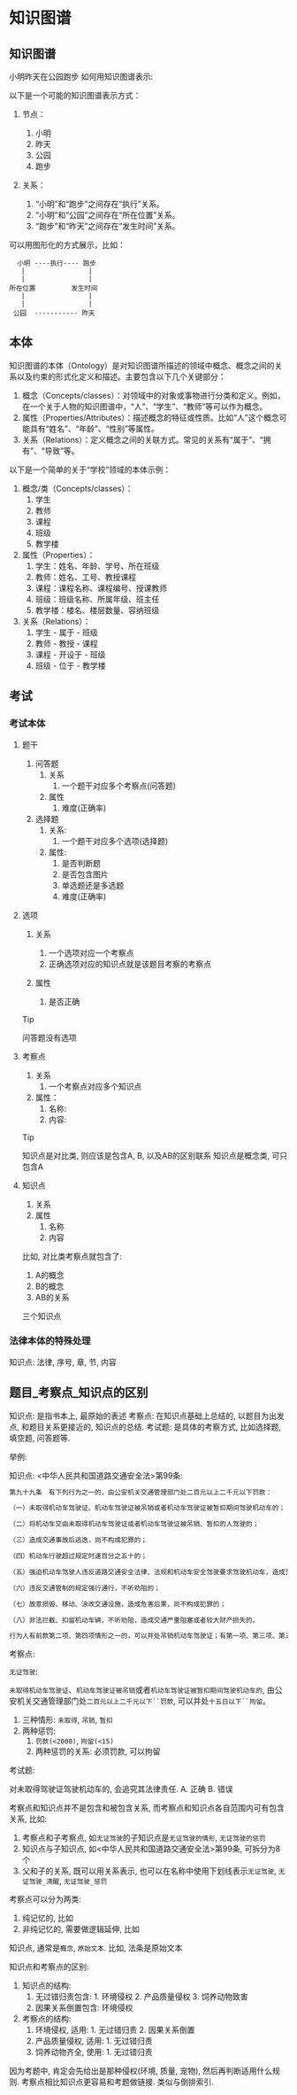# 知识图谱


## 知识图谱

小明昨天在公园跑步 如何用知识图谱表示:

以下是一个可能的知识图谱表示方式：
1. 节点：
    1. 小明
    1. 昨天
    1. 公园
    1. 跑步

2. 关系：
    1. “小明”和“跑步”之间存在“执行”关系。
    2. “小明”和“公园”之间存在“所在位置”关系。
    3. “跑步”和“昨天”之间存在“发生时间”关系。


可以用图形化的方式展示，比如：

```text
  小明 ----执行---- 跑步
   |                |
   |                |
所在位置         发生时间
   |                |
   |                |
 公园  ----------- 昨天
```


## 本体

知识图谱的本体（Ontology）是对知识图谱所描述的领域中概念、概念之间的关系以及约束的形式化定义和描述。主要包含以下几个关键部分：

1. 概念（Concepts/classes）：对领域中的对象或事物进行分类和定义。例如，在一个关于人物的知识图谱中，“人”、“学生”、“教师”等可以作为概念。
2. 属性（Properties/Attributes）：描述概念的特征或性质。比如“人”这个概念可能具有“姓名”、“年龄”、“性别”等属性。
3. 关系（Relations）：定义概念之间的关联方式。常见的关系有“属于”、“拥有”、“导致”等。


以下是一个简单的关于“学校”领域的本体示例：

1. 概念/类（Concepts/classes）：
    1. 学生
    2. 教师
    3. 课程
    4. 班级
    5. 教学楼
2. 属性（Properties）：
    1. 学生：姓名、年龄、学号、所在班级
    2. 教师：姓名、工号、教授课程
    3. 课程：课程名称、课程编号、授课教师
    4. 班级：班级名称、所属年级、班主任
    5. 教学楼：楼名、楼层数量、容纳班级
3. 关系（Relations）：
    1. 学生 - 属于 - 班级
    2. 教师 - 教授 - 课程
    3. 课程 - 开设于 - 班级
    4. 班级 - 位于 - 教学楼

## 考试

### 考试本体
1. 题干
    1. 问答题
        1. 关系
            1. 一个题干对应多个考察点(问答题)
        2. 属性
            1. 难度(正确率)
    2. 选择题
        1. 关系:
            1. 一个题干对应多个选项(选择题)
        2. 属性:
            1. 是否判断题
            2. 是否包含图片
            3. 单选题还是多选题
            4. 难度(正确率)

2. 选项
    1. 关系
        1. 一个选项对应一个考察点
        2. 正确选项对应的知识点就是该题目考察的考察点

    2. 属性
        1. 是否正确
    
    > [!tip]
    > 问答题没有选项

3. 考察点
    1. 关系
        1. 一个考察点对应多个知识点
    2. 属性：
        1. 名称:
        2. 内容: 

    > [!tip]
    > 知识点是对比类, 则应该是包含A, B, 以及AB的区别联系
    > 知识点是概念类, 可只包含A

4. 知识点
    1. 关系
    2. 属性
        1. 名称
        2. 内容

    比如, 对比类考察点就包含了:

    1. A的概念
    2. B的概念
    3. AB的关系

    三个知识点




### 法律本体的特殊处理
知识点: 法律, 序号, 章, 节, 内容 



## 题目_考察点_知识点的区别



知识点: 是指书本上, 最原始的表述
考察点: 在知识点基础上总结的, 以题目为出发点, 和题目关系更接近的, 知识点的总结.
考试题: 是具体的考察方式, 比如选择题, 填空题, 问答题等.






举例:

知识点:
<中华人民共和国道路交通安全法>第99条:


```markdown
第九十九条　有下列行为之一的，由公安机关交通管理部门处二百元以上二千元以下罚款：

（一）未取得机动车驾驶证、机动车驾驶证被吊销或者机动车驾驶证被暂扣期间驾驶机动车的；

（二）将机动车交由未取得机动车驾驶证或者机动车驾驶证被吊销、暂扣的人驾驶的；

（三）造成交通事故后逃逸，尚不构成犯罪的；

（四）机动车行驶超过规定时速百分之五十的；

（五）强迫机动车驾驶人违反道路交通安全法律、法规和机动车安全驾驶要求驾驶机动车，造成交通事故，尚不构成犯罪的；

（六）违反交通管制的规定强行通行，不听劝阻的；

（七）故意损毁、移动、涂改交通设施，造成危害后果，尚不构成犯罪的；

（八）非法拦截、扣留机动车辆，不听劝阻，造成交通严重阻塞或者较大财产损失的。

行为人有前款第二项、第四项情形之一的，可以并处吊销机动车驾驶证；有第一项、第三项、第五项至第八项情形之一的，可以并处十五日以下拘留。
```

考察点:

`无证驾驶`:

`未取得机动车驾驶证`、`机动车驾驶证被吊销`或者`机动车驾驶证被暂扣期间驾驶机动车的`, 由公安机关交通管理部门处`二百元以上二千元以下``罚款`, 可以并处`十五日以下``拘留`。
1. 三种情形: `未取得`, `吊销`, `暂扣`
2. 两种惩罚: 
    1. `罚款(<2000)`, `拘留(<15)`
    2. 两种惩罚的关系: 必须罚款, 可以拘留

考试题:

对未取得驾驶证驾驶机动车的, 会追究其法律责任. 
A. 正确
B. 错误



考察点和知识点并不是包含和被包含关系, 而考察点和知识点各自范围内可有包含关系, 比如:
1. 考察点和子考察点, 如`无证驾驶`的子知识点是`无证驾驶的情形`, `无证驾驶的惩罚`
1. 知识点与子知识点, 如<中华人民共和国道路交通安全法>第99条, 可拆分为8个
2. 父和子的关系, 既可以用关系表示, 也可以在名称中使用下划线表示`无证驾驶`, `无证驾驶_清醒`, `无证驾驶_惩罚`


考察点可以分为两类:
1. 纯记忆的, 比如
2. 非纯记忆的, 需要做逻辑延伸, 比如

知识点, 通常是`概念`, `原始文本`.
比如, 法条是原始文本


知识点和考察点的区别:
1. 知识点的结构: 
    1. 无过错归责包含: 1. 环境侵权 2. 产品质量侵权 3. 饲养动物致害
    2. 因果关系倒置包含: 环境侵权
2. 考察点的结构:
    1. 环境侵权, 适用: 1. 无过错归责 2. 因果关系倒置
    2. 产品质量侵权, 适用: 1. 无过错归责
    3. 饲养动物齐全, 使用: 1. 无过错归责

因为考题中, 肯定会先给出是那种侵权(环境, 质量, 宠物), 然后再判断适用什么规则. 考察点相比知识点更容易和考题做链接. 类似与倒排索引.
